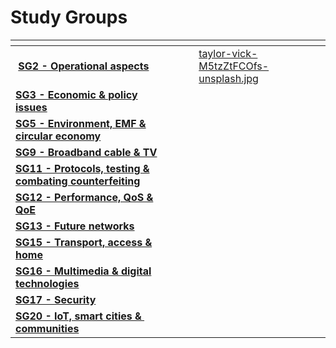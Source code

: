 # Study Groups





<table data-view="cards"><thead><tr><th></th><th></th><th></th><th data-hidden data-card-cover data-type="files"></th></tr></thead><tbody><tr><td>​​ ​​<a href="https://www.itu.int/en/ITU-T/studygroups/2022-2024/02/Pages/default.aspx"><strong>SG2 - Operational aspects</strong></a></td><td></td><td></td><td><a href="../../../../../../.gitbook/assets/taylor-vick-M5tzZtFCOfs-unsplash.jpg">taylor-vick-M5tzZtFCOfs-unsplash.jpg</a></td></tr><tr><td><a href="https://www.itu.int/en/ITU-T/studygroups/2022-2024/03/Pages/default.aspx"><strong>SG3 - Economic &#x26; policy issues</strong></a></td><td></td><td></td><td></td></tr><tr><td><a href="https://www.itu.int/en/ITU-T/studygroups/2022-2024/05/Pages/default.aspx"><strong>SG5 - Environment, EMF &#x26; circular economy​</strong></a></td><td></td><td></td><td></td></tr><tr><td><a href="https://www.itu.int/en/ITU-T/studygroups/2022-2024/09/Pages/default.aspx"><strong>SG9 - Broadband cable &#x26; TV</strong></a></td><td></td><td></td><td></td></tr><tr><td><a href="https://www.itu.int/en/ITU-T/studygroups/2022-2024/11/Pages/default.aspx"><strong>SG11 - Protocols, testing &#x26; combating counterfeiting</strong></a></td><td></td><td></td><td></td></tr><tr><td><a href="https://www.itu.int/en/ITU-T/studygroups/2022-2024/12/Pages/default.aspx"><strong>SG12 - Performance, QoS &#x26; QoE</strong></a></td><td></td><td></td><td></td></tr><tr><td><a href="https://www.itu.int/en/ITU-T/studygroups/2022-2024/13/Pages/default.aspx"><strong>SG13 - Future networks​</strong></a></td><td></td><td></td><td></td></tr><tr><td><a href="https://www.itu.int/en/ITU-T/studygroups/2022-2024/15/Pages/default.aspx"><strong>SG15​ - Transport, access &#x26; home</strong></a></td><td></td><td></td><td></td></tr><tr><td><a href="https://www.itu.int/en/ITU-T/studygroups/2022-2024/16/Pages/default.aspx"><strong>SG16 - Multimedia &#x26; digital technologies</strong></a></td><td></td><td></td><td></td></tr><tr><td><a href="https://www.itu.int/en/ITU-T/studygroups/2022-2024/17/Pages/default.aspx"><strong>SG17 - Security</strong></a></td><td></td><td></td><td></td></tr><tr><td><a href="https://www.itu.int/en/ITU-T/studygroups/2022-2024/20/Pages/default.aspx"><strong>SG20 - IoT, smart cities &#x26; ​​communities</strong></a></td><td></td><td></td><td></td></tr></tbody></table>



